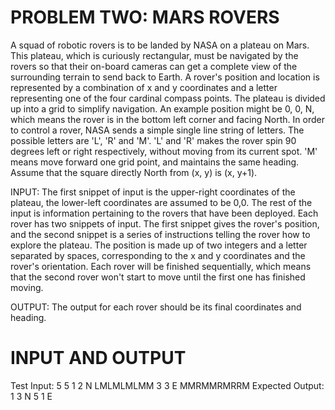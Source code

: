 # PROBLEM TWO: MARS ROVERS
A squad of robotic rovers is to be landed by NASA on a plateau on Mars. This plateau, which
is curiously rectangular, must be navigated by the rovers so that their on-board cameras can
get a complete view of the surrounding terrain to send back to Earth.
A rover's position and location is represented by a combination of x and y coordinates and a
letter representing one of the four cardinal compass points. The plateau is divided up into a
grid to simplify navigation. An example position might be 0, 0, N, which means the rover is in
the bottom left corner and facing North.
In order to control a rover, NASA sends a simple single line string of letters. The possible
letters are 'L', 'R' and 'M'. 'L' and 'R' makes the rover spin 90 degrees left or right respectively,
without moving from its current spot. 'M' means move forward one grid point, and maintains
the same heading.
Assume that the square directly North from (x, y) is (x, y+1).

INPUT: The first snippet of input is the upper-right coordinates of the plateau, the lower-left
coordinates are assumed to be 0,0. The rest of the input is information pertaining to the
rovers that have been deployed. Each rover has two snippets of input. The first snippet gives
the rover's position, and the second snippet is a series of instructions telling the rover how to
explore the plateau. The position is made up of two integers and a letter separated by
spaces, corresponding to the x and y coordinates and the rover's orientation. Each rover will
be finished sequentially, which means that the second rover won't start to move until the first
one has finished moving.

OUTPUT: The output for each rover should be its final coordinates and heading.

# INPUT AND OUTPUT
Test Input: 5 5 1 2 N LMLMLMLMM 3 3 E MMRMMRMRRM
Expected Output: 1 3 N 5 1 E
